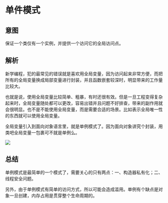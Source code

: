 # 单件模式

## 意图

保证一个类仅有一个实例，并提供一个访问它的全局访问点。

## 解析

新学编程，犯的最常见的错误就是喜欢用全局变量，因为访问起来非常方便，而把所有的全局变量换成局部变量进行封装，并且函数嵌套较深时，明显带来的工作量比较大。

也就是说，使用全局变量比较简单、粗暴，有时还很有效。但是一旦工程变得复杂起来时，全局变量随处都可以更改，容易出错并且问题不好排查，带来的副作用就会很明显。也不是不能使用全局变量，而是需要合适的场景。比如表示全局唯一性的东西就可以使用全局变量。

全局变量引入到面向对象语言里，就是单例模式了。因为面向对象讲究个封装，用类吧全局变量一包裹可不就是单例么。

![](../../../../img/singleton.png)

## 总结

单例模式是最简单的一个模式了，需要关心的只有两点：一、构造器私有化；二、线程安全问题。

另外，由于单例模式有简单的访问方式，所以可能会造成滥用。单例有个缺点是对象一旦创建，内存占用是贯穿整个生命周期的。




